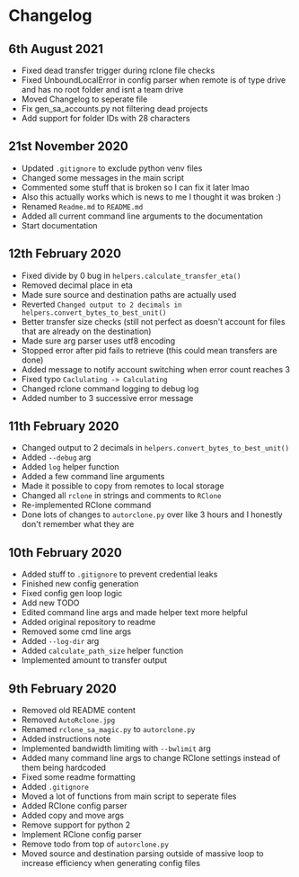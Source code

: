 # Changelog

## 6th August 2021

- Fixed dead transfer trigger during rclone file checks
- Fixed UnboundLocalError in config parser when remote is of type drive and has no root folder and isnt a team drive
- Moved Changelog to seperate file
- Fix gen_sa_accounts.py not filtering dead projects
- Add support for folder IDs with 28 characters

## 21st November 2020

- Updated `.gitignore` to exclude python venv files
- Changed some messages in the main script
- Commented some stuff that is broken so I can fix it later lmao
- Also this actually works which is news to me I thought it was broken :)
- Renamed `Readme.md` to `README.md`
- Added all current command line arguments to the documentation
- Start documentation

## 12th February 2020

- Fixed divide by 0 bug in `helpers.calculate_transfer_eta()`
- Removed decimal place in eta
- Made sure source and destination paths are actually used
- Reverted `Changed output to 2 decimals in helpers.convert_bytes_to_best_unit()`
- Better transfer size checks (still not perfect as doesn't account for files that are already on the destination)
- Made sure arg parser uses utf8 encoding
- Stopped error after pid fails to retrieve (this could mean transfers are done)
- Added message to notify account switching when error count reaches 3
- Fixed typo `Caclulating -> Calculating`
- Changed rclone command logging to debug log
- Added number to 3 successive error message

## 11th February 2020

- Changed output to 2 decimals in `helpers.convert_bytes_to_best_unit()`
- Added `--debug` arg
- Added `log` helper function
- Added a few command line arguments
- Made it possible to copy from remotes to local storage
- Changed all `rclone` in strings and comments to `RClone`
- Re-implemented RClone command
- Done lots of changes to `autorclone.py` over like 3 hours and I honestly don't remember what they are

## 10th February 2020

- Added stuff to `.gitignore` to prevent credential leaks
- Finished new config generation
- Fixed config gen loop logic
- Add new TODO
- Edited command line args and made helper text more helpful
- Added original repository to readme
- Removed some cmd line args
- Added `--log-dir` arg
- Added `calculate_path_size` helper function
- Implemented amount to transfer output

## 9th February 2020

- Removed old README content
- Removed `AutoRclone.jpg`
- Renamed `rclone_sa_magic.py` to `autorclone.py`
- Added instructions note
- Implemented bandwidth limiting with `--bwlimit` arg
- Added many command line args to change RClone settings instead of them being hardcoded
- Fixed some readme formatting
- Added `.gitignore`
- Moved a lot of functions from main script to seperate files
- Added RClone config parser
- Added copy and move args
- Remove support for python 2
- Implement RClone config parser
- Remove todo from top of `autorclone.py`
- Moved source and destination parsing outside of massive loop to increase efficiency when generating config files
